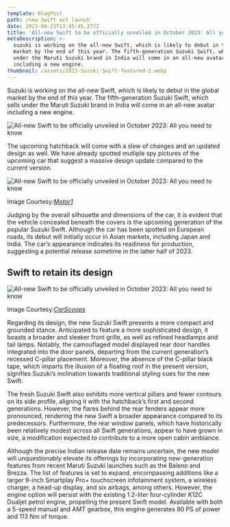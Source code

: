 ```yaml
---
template: BlogPost
path: /new Swift oct launch
date: 2023-08-21T13:45:45.277Z
title: 'All-new Swift to be officially unveiled in October 2023: All you need to know'
metaDescription: >-
  suzuki is working on the all-new Swift, which is likely to debut in the global
  market by the end of this year. The fifth-generation Suzuki Swift, which sells
  under the Maruti Suzuki brand in India will come in an all-new avatar
  including a new engine.
thumbnail: /assets/2023-Suzuki-Swift-featured-2.webp
---
```

Suzuki is working on the all-new Swift, which is likely to debut in the global market by the end of this year. The fifth-generation Suzuki Swift, which sells under the Maruti Suzuki brand in India will come in an all-new avatar including a new engine.

![All-new Swift to be officially unveiled in October 2023: All you need to know](https://www.cartoq.com/wp-content/uploads/2023/08/2024-suzuki-swift-spy-1.jpg)

The upcoming hatchback will come with a slew of changes and an updated design as well. We have already spotted mutliple spy pictures of the upcoming car that suggest a massive design update compared to the current version.

![All-new Swift to be officially unveiled in October 2023: All you need to know](https://www.cartoq.com/wp-content/uploads/2023/08/2024-suzuki-swift-spy-2.jpg)

Image Courtesy:*[Motor1](https://www.motor1.com/news/600870/suzuki-swift-first-spy-photos/)*

Judging by the overall silhouette and dimensions of the car, it is evident that the vehicle concealed beneath the covers is the upcoming generation of the popular Suzuki Swift. Although the car has been spotted on European roads, its debut will initially occur in Asian markets, including Japan and India. The car’s appearance indicates its readiness for production, suggesting a potential release sometime in the latter half of 2023.

## Swift to retain its design

![All-new Swift to be officially unveiled in October 2023: All you need to know](https://www.cartoq.com/wp-content/uploads/2023/08/2023-Suzuki-Swift-featured-1.jpg)

Image Courtesy:*[CarScoops](https://www.carscoops.com/2022/10/2024-suzuki-swift-what-itll-look-like-powertrains-and-everything-else-we-know/)*

Regarding its design, the new Suzuki Swift presents a more compact and grounded stance. Anticipated to feature a more sophisticated design, it boasts a broader and sleeker front grille, as well as refined headlamps and tail lamps. Notably, the camouflaged model displayed rear door handles integrated into the door panels, departing from the current generation’s recessed C-pillar placement. Moreover, the absence of the C-pillar black tape, which imparts the illusion of a floating roof in the present version, signifies Suzuki’s inclination towards traditional styling cues for the new Swift.

The fresh Suzuki Swift also exhibits more vertical pillars and fewer contours on its side profile, aligning it with the hatchback’s first and second generations. However, the flares behind the rear fenders appear more pronounced, rendering the new Swift a broader appearance compared to its predecessors. Furthermore, the rear window panels, which have historically been relatively modest across all Swift generations, appear to have grown in size, a modification expected to contribute to a more open cabin ambiance.

Although the precise Indian release date remains uncertain, the new model will unquestionably elevate its offerings by incorporating new-generation features from recent Maruti Suzuki launches such as the Baleno and Brezza. The list of features is set to expand, encompassing additions like a larger 9-inch Smartplay Pro+ touchscreen infotainment system, a wireless charger, a head-up display, and six airbags, among others. However, the engine option will persist with the existing 1.2-liter four-cylinder K12C Dualjet petrol engine, propelling the present Swift model. Available with both a 5-speed manual and AMT gearbox, this engine generates 90 PS of power and 113 Nm of torque.
